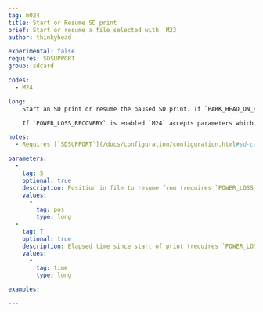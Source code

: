 ```yaml
---
tag: m024
title: Start or Resume SD print
brief: Start or resume a file selected with `M23`
author: thinkyhead

experimental: false
requires: SDSUPPORT
group: sdcard

codes:
  - M24

long: |
    Start an SD print or resume the paused SD print. If `PARK_HEAD_ON_PAUSE` is enabled, unpark the nozzle.

    If `POWER_LOSS_RECOVERY` is enabled `M24` accepts parameters which allow resuming the print from a specific point in the file. These parameters are usually only used in this scenario.

notes:
  - Requires [`SDSUPPORT`](/docs/configuration/configuration.html#sd-card)

parameters:
  -
    tag: S
    optional: true
    description: Position in file to resume from (requires `POWER_LOSS_RECOVERY`)
    values:
      -
        tag: pos
        type: long
  -
    tag: T
    optional: true
    description: Elapsed time since start of print (requires `POWER_LOSS_RECOVERY`)
    values:
      -
        tag: time
        type: long

examples:

---
```


